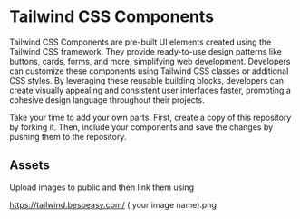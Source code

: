 # Tailwind CSS Components

Tailwind CSS Components are pre-built UI elements created using the Tailwind CSS framework. They provide ready-to-use design patterns like buttons, cards, forms, and more, simplifying web development. Developers can customize these components using Tailwind CSS classes or additional CSS styles. By leveraging these reusable building blocks, developers can create visually appealing and consistent user interfaces faster, promoting a cohesive design language throughout their projects.

Take your time to add your own parts. First, create a copy of this repository by forking it. Then, include your components and save the changes by pushing them to the repository.

## Assets

Upload images to public and then link them using

https://tailwind.besoeasy.com/ ( your image name).png
